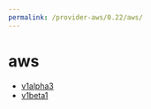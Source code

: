 ```yaml
---
permalink: /provider-aws/0.22/aws/
---
```


# aws



* [v1alpha3](v1alpha3/index.md)
* [v1beta1](v1beta1/index.md)